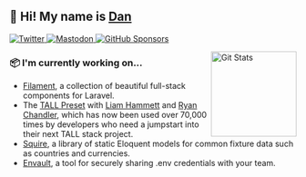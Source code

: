 ## 🦒 Hi! My name is [Dan](https://twitter.com/danjharrin)

<p>
  <a href="https://twitter.com/danjharrin">
    <img alt="Twitter" src="https://img.shields.io/twitter/follow/danjharrin?style=for-the-badge&logo=twitter&color=00ACEE">
  </a>
  
  <a rel="me" href="https://phpc.social/@danharrin">
    <img alt="Mastodon" src="https://img.shields.io/static/v1?label=Mastodon&message=phpc.social&style=for-the-badge&logo=mastodon&color=9697FF">
  </a>

  <a href="https://github.com/sponsors/danharrin">
    <img alt="GitHub Sponsors" src="https://img.shields.io/static/v1?label=Sponsor&message=%E2%9D%A4&style=for-the-badge&logo=github&color=FF69B4">
  </a>
</p>

<a href="https://github.com/danharrin"><img alt="Git Stats" src="https://github-readme-stats.vercel.app/api?username=danharrin&show_icons=true" align="right" height="150" /></a>

### 📦 I'm currently working on...
- [Filament](https://filamentphp.com), a collection of beautiful full-stack components for Laravel.
- The [TALL Preset](https://github.com/laravel-frontend-presets/tall) with [Liam Hammett](https://github.com/imliam) and [Ryan Chandler](https://github.com/ryangjchandler), which has now been used over 70,000 times by developers who need a jumpstart into their next TALL stack project.
- [Squire](https://github.com/squirephp/squire), a library of static Eloquent models for common fixture data such as countries and currencies.
- [Envault](https://github.com/envault/envault), a tool for securely sharing .env credentials with your team.
